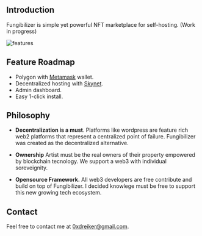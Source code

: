 

## Introduction

Fungibilizer is simple yet powerful NFT marketplace for self-hosting.
(Work in progress)

![features](https://siasky.net/zABnbGP2xqBBXBGpPFYZMUWvmrIxCQvBP9epV-f_c-3okg)

## Feature Roadmap

- Polygon with [Metamask](https://metamask.io/) wallet.
- Decentralized hosting with [Skynet](https://siasky.net/).
- Admin dashboard.
- Easy 1-click install.

## Philosophy

- **Decentralization is a must**. Platforms like wordpress are feature rich web2 platforms that represent
a centralized point of failure. Fungibilizer was created as the decentralized alternative.

- **Ownership** Artist must be the real owners of their property empowered by blockchain tecnology.
We support a web3 with individual soreveignity.

- **Opensource Framework.** All web3 developers are free contribute and build on top of Fungibilizer.
I decided knowlege must be free to support this new growing tech ecosystem.

## Contact

Feel free to contact me at 0xdreiker@gmail.com.